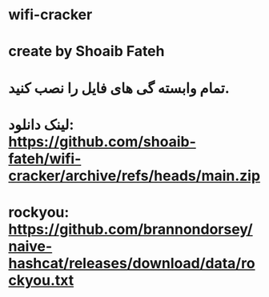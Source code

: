 # wifi-cracker
# create by Shoaib Fateh

# تمام وابسته گی های فایل را نصب کنید.
# لینک دانلود: https://github.com/shoaib-fateh/wifi-cracker/archive/refs/heads/main.zip  
# rockyou: https://github.com/brannondorsey/naive-hashcat/releases/download/data/rockyou.txt
